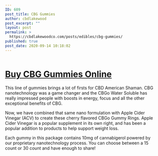 ```yaml
---
ID: 609
post_title: CBG Gummies
author: cbdlakewood
post_excerpt: ""
layout: post
permalink: >
  https://cbdlakewoodco.com/posts/edibles/cbg-gummies/
published: true
post_date: 2020-09-14 10:18:02
---
```

<!-- wp:image {"id":610,"sizeSlug":"large"} -->
<figure class="wp-block-image size-large"><a href="https://cbdamericanshaman.com/lakewood/cbg-gummies"><img src="http://cbdlakewoodco.com/wp-content/uploads/2020/09/cbg-gummies.jpg" alt="" class="wp-image-610"/></a></figure>
<!-- /wp:image -->

<!-- wp:heading {"level":1} -->
<h1><a href="https://cbdamericanshaman.com/lakewood/cbg-gummies">Buy CBG Gummies Online</a></h1>
<!-- /wp:heading -->

<!-- wp:paragraph -->
<p>This line of gummies brings a lot of firsts for CBD American Shaman. CBG nanotechnology was a game changer and the CBGo Water Soluble has really impressed people with boosts in energy, focus and all the other exceptional benefits of CBG. </p>
<!-- /wp:paragraph -->

<!-- wp:paragraph -->
<p>Now, we have combined that same nano formulation with Apple Cider Vinegar (ACV) to create these cherry flavored CBGo Gummy Rings. Apple Cider Vinegar is a popular supplement in its own right, and has been a popular addition to products to help support weight loss. </p>
<!-- /wp:paragraph -->

<!-- wp:paragraph -->
<p>Each gummy in this package contains 10mg of cannabigerol powered by our proprietary nanotechnology process. You can choose between a 15 count or 30 count and have enough to share!</p>
<!-- /wp:paragraph -->